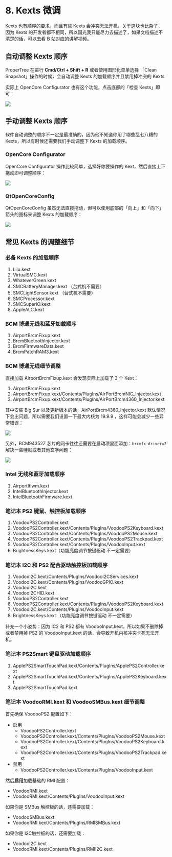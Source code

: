 # 8. Kexts 微调

Kexts 也有顺序的要求，而且有些 Kexts 会冲突无法开机，关于这块也比杂了，因为 Kexts 的开发者都不相同，所以国光我只能尽力去描述了，如果文档描述不清楚的话，可以去看 B 站对应的讲解视频。

## 自动调整 Kexts 顺序

ProperTree 在进行 **Cmd/Ctrl + Shift + R** 或者使用图形化菜单选择 「Clean Snapshot」操作的时候，会自动调整 Kexts 的加载顺序并且禁用掉冲突的 Kexts

实际上 OpenCore Configurator 也有这个功能，点击底部的「检查 Kexts」即可：

![](https://image.3001.net/images/20210919/16320620884857.png) 

## 手动调整 Kexts 顺序

软件自动调整的顺序不一定是最准确的，因为他不知道你用了哪些乱七八糟的 Kexts，所以有时候还需要我们手动调整下 Kexts 的加载顺序。

### OpenCore Configurator

OpenCore Configurator 操作比较简单，选择好你要操作的 Kext，然后直接上下拖动即可调整顺序：

![](https://image.3001.net/images/20210919/16320622615904.png) 

### QtOpenCoreConfig

QtOpenCoreConfig 虽然无法直接拖动，但可以使用底部的「向上」和「向下」箭头的图标来调整 Kexts 的加载顺序：

![](https://image.3001.net/images/20210919/16320623284819.png)  

## 常见 Kexts 的调整细节

### 必备 Kexts 的加载顺序

1. Lilu.kext
2. VirtualSMC.kext
3. WhateverGreen.kext
4. SMCBatteryManager.kext （台式机不需要）
5. SMCLightSensor.kext        （台式机不需要）
6. SMCProcessor.kext 
7. SMCSuperIO.kext
8. AppleALC.kext

### BCM 博通无线和蓝牙加载顺序

1. AirportBrcmFixup.kext
2. BrcmBluetoothInjector.kext
3. BrcmFirmwareData.kext
4. BrcmPatchRAM3.kext

### BCM 博通无线细节调整

直接加载 AirportBrcmFixup.kext 会发现实际上加载了 3 个 Kext：

1. AirportBrcmFixup.kext
2. AirportBrcmFixup.kext/Contents/PlugIns/AirPortBrcmNIC_Injector.kext
3. AirportBrcmFixup.kext/Contents/PlugIns/AirPortBrcm4360_Injector.kext

其中安装 Big Sur 以及更新版本的话，AirPortBrcm4360_Injector.kext 默认情况下会出问题，所以需要我们设置一下最大内核为 19.9.9 ，这样可能会减少一些异常错误：

![](https://image.3001.net/images/20210919/16320628447557.png)  



另外，BCM94352Z 芯片的网卡往往还需要在启动项里面添加：`brcmfx-driver=2` 解决一些睡眠或者其他玄学问题：

![](https://image.3001.net/images/20210919/16320629319077.png)  

### Intel 无线和蓝牙加载顺序

1. AirportItlwm.kext
2. IntelBluetoothInjector.kext
3. IntelBluetoothFirmware.kext

### 笔记本 PS2 键鼠、触控板加载顺序

1. VoodooPS2Controller.kext
2. VoodooPS2Controller.kext/Contents/PlugIns/VoodooPS2Keyboard.kext
3. VoodooPS2Controller.kext/Contents/PlugIns/VoodooPS2Mouse.kext
4. VoodooPS2Controller.kext/Contents/PlugIns/VoodooPS2Trackpad.kext
5. VoodooPS2Controller.kext/Contents/PlugIns/VoodooInput.kext
6. BrightnessKeys.kext（功能亮度调节按键驱动 不一定需要）

### 笔记本 I2C 和 PS2 配合驱动触控板加载顺序

1. VoodooI2C.kext/Contents/PlugIns/VoodooI2CServices.kext
2. VoodooI2C.kext/Contents/PlugIns/VoodooGPIO.kext
3. VoodooI2C.kext
4. VoodooI2CHID.kext
5. VoodooPS2Controller.kext
6. VoodooPS2Controller.kext/Contents/PlugIns/VoodooPS2Keyboard.kext
7. VoodooI2C.kext/Contents/PlugIns/VoodooInput.kext
8. BrightnessKeys.kext （功能亮度调节按键驱动 不一定需要）

补充一个小姿势：因为 IC2 和 PS2 都有 VoodooInput.kext，所以如果不删除掉或者禁用掉 PS2 的 VoodooInput.kext 的话，会导致开机内核冲突卡死无法开机。

### 笔记本 PS2Smart 键盘驱动加载顺序

1. ApplePS2SmartTouchPad.kext/Contents/PlugIns/ApplePS2Controller.kext
2. ApplePS2SmartTouchPad.kext/Contents/PlugIns/ApplePS2Keyboard.kext
3. ApplePS2SmartTouchPad.kext

### 笔记本 VoodooRMI.kext 和 VoodooSMBus.kext 细节调整

首先确保 VoodooPS2 配置如下：

- 启用
  - VoodooPS2Controller.kext
  - VoodooPS2Controller.kext/Contents/PlugIns/VoodooPS2Mouse.kext
  - VoodooPS2Controller.kext/Contents/PlugIns/VoodooPS2Keyboard.kext
  - VoodooPS2Controller.kext/Contents/PlugIns/VoodooPS2Trackpad.kext
- 禁用
  - VoodooPS2Controller.kext/Contents/PlugIns/VoodooInput.kext

然后**启用**加载基础的 RMI 配置：

- VoodooRMI.kext
- VoodooRMI.kext/Contents/PlugIns/VoodooInput.kext

如果你是 SMBus 触控板的话，还需要加载：

- VoodooSMBus.kext
- VoodooRMI.kext/Contents/PlugIns/RMISMBus.kext

如果你是 I2C触控板的话，还需要加载：

- VoodooI2C.kext
- VoodooRMI.kext/Contents/PlugIns/RMII2C.kext

